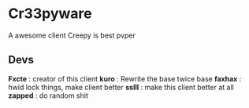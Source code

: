 # Cr33pyware

A awesome client
Creepy is best pvper

## Devs

**Fxcte** : creator of this client
**kuro** : Rewrite the base twice base
**faxhax** : hwid lock things, make client better
**sslll** : make this client better at all
**zapped** : do random shit

